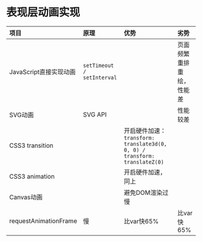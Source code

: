 # 表现层动画实现

| **项目** | **原理** | **优势** | **劣势** |
| :--- | :--- | :--- | :--- |
| JavaScript直接实现动画 | `setTimeout / setInterval` |  | 页面频繁重排重绘，性能差 |
| SVG动画 | SVG API |  | 性能较差 |
| CSS3 transition |  | 开启硬件加速：`transform: translate3d(0, 0, 0) / transform: translateZ(0)` |  |
| CSS3 animation |  | 开启硬件加速，同上 |  |
| Canvas动画 |  | 避免DOM渲染过慢 |  |
| requestAnimationFrame | 慢 | 比var快65% | 比var快65% |